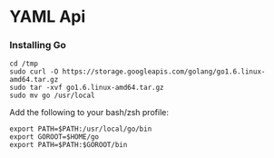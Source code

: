 # YAML Api

### Installing Go

```
cd /tmp
sudo curl -O https://storage.googleapis.com/golang/go1.6.linux-amd64.tar.gz
sudo tar -xvf go1.6.linux-amd64.tar.gz
sudo mv go /usr/local

```

Add the following to your bash/zsh profile:

```
export PATH=$PATH:/usr/local/go/bin
export GOROOT=$HOME/go
export PATH=$PATH:$GOROOT/bin
```
